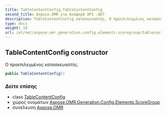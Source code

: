 ```yaml
---
title: TableContentConfig.TableContentConfig
second_title: Aspose.OMR για Αναφορά API .NET
description: TableContentConfig κατασκευαστής. Ο προεπιλεγμένος κατασκευαστής.
type: docs
weight: 10
url: /el/net/aspose.omr.generation.config.elements.scoregroup/tablecontentconfig/tablecontentconfig/
---
```

## TableContentConfig constructor

Ο προεπιλεγμένος κατασκευαστής.

```csharp
public TableContentConfig()
```

### Δείτε επίσης

* class [TableContentConfig](../)
* χώρος ονομάτων [Aspose.OMR.Generation.Config.Elements.ScoreGroup](../../tablecontentconfig/)
* συνέλευση [Aspose.OMR](../../../)


